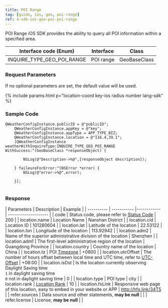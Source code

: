 ```yaml
---
title: POI Range
tag: [guide, ios, geo, poi-range]
ref: 4-sdk-ios-geo-poi-poi-range
---
```


POI Range iOS SDK provides the ability to query all POI information within a specified area.

| Interface code (Enum)| Interface       | Class        |
| --------- | -------------------------- | ------------ |
| INQUIRE_TYPE_GEO_POI_RANGE| POI range  | GeoBaseClass |

### Request Parameters

If no optional parameters are set, the default value will be used.

{% include params.html p="location-coord key-ios radius number lang-sdk" %}

### Sample Code

```objc
QWeatherConfigInstance.publicID = @"publicID";
    QWeatherConfigInstance.appKey = @"key";
    QWeatherConfigInstance.appType = APP_TYPE_BIZ;
    QWeatherConfigInstance.location = @"116.4,39.1";
    [QWeatherConfigInstance weatherWithInquireType:INQUIRE_TYPE_GEO_POI_RANGE WithSuccess:^(GeoBaseClass *responseObject) {
        
        NSLog(@"Description->%@",[responseObject description]);
        
    } faileureForError:^(NSError *error) {
        NSLog(@"error->%@",error);
        
    }];
    
```

### Response

| Parameters | Description | Example |
| ---------- | ----------- |------------ | -------------------- |
| code | Status code, please refer to [Status Code](/en/docs/resource/status-code/) | 200 |
| location.name | Location Name | Nanshan District |
| location.cid | Location ID | 101280604 |
| location.lat | Latitude of the location | 22.53122 |
| location.lon | Longitude of the location | 113.92942 |
| location.adm2 | Name of the superior administrative division of the location | Shenzhen |
| location.adm1 | The first-level administrative region of the location | Guangdong Province |
| location.country | Country name of the location | China |
| location.tz | POI [Timezone](/en/docs/resource/glossary#timezone) | +0800 |
| location.utcOffset | The number of hours offset between local time and UTC time, refer to [UTC-Offset](/en/docs/resource/glossary#utc-offset) | +08:00 |
| location.isDst | Is the location currently observing Daylight Saving time<br />`1` in daylight saving time <br /> `0` not in daylight saving time | 0 |
| location.type | POI type | city |
| location.rank | [Location Rank](/en/docs/resource/glossary#rank) | 10 |
| location.fxLink | Responsive web page of this location, easy to embed in your website or APP | http://hfx.link/34T5 |
| refer.sources | Data source and other statements, **may be null** | |
| refer.license | License, **may be null** | |

